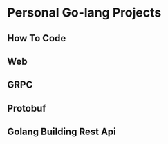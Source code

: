 # Personal Go-lang Projects

## How To Code

## Web

## GRPC

## Protobuf

## Golang Building Rest Api
